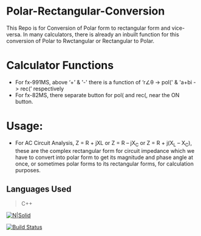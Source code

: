 # Polar-Rectangular-Conversion

This Repo is for Conversion of Polar form to rectangular form and vice-versa.
In many calculators, there is already an inbuilt function for this conversion of Polar to Rwctangular or Rectangular to Polar.

# Calculator Functions

- For fx-991MS, above ‘+’ & '-' there is a function of ‘r∠θ -> pol(' & 'a+bi -> rec(’ respectively
- For fx-82MS, there separate button for pol( and  rec(, near the ON button.

# Usage:

- For AC Circuit Analysis, Z = R + jXL or Z = R – jX<sub>C</sub> or Z = R + j(X<sub>L</sub> – X<sub>C</sub>), these are the complex rectangular form for circuit impedance which we have to convert into polar form to get its magnitude and phase angle at once, or sometimes polar forms to its rectangular forms, for calculation purposes. 

## Languages Used

> C++

[![N|Solid](https://th.bing.com/th/id/OIP.7jw1UaY3rxZk2Dg78b6WyQAAAA?rs=1&pid=ImgDetMain)](https://twitter.com/me_smanish)

[![Build Status](https://travis-ci.org/joemccann/dillinger.svg?branch=master)](https://travis-ci.org/joemccann/dillinger)